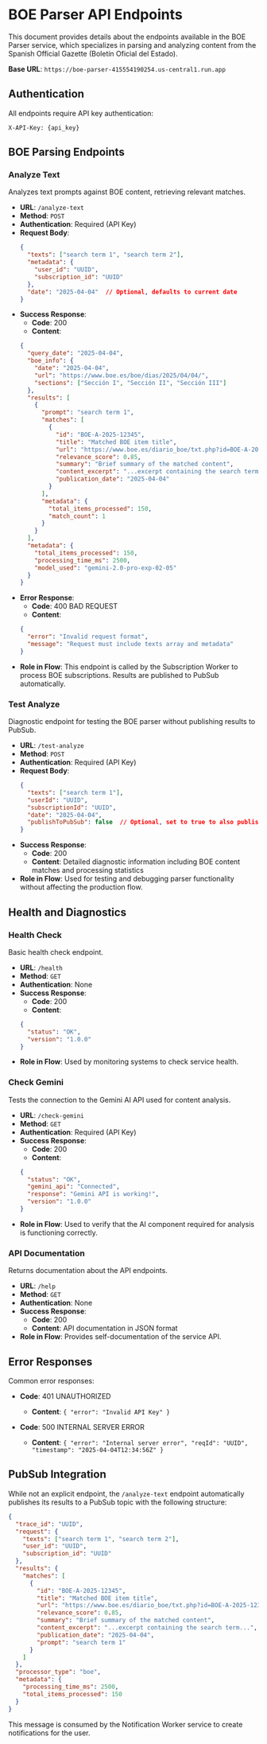# BOE Parser API Endpoints

This document provides details about the endpoints available in the BOE Parser service, which specializes in parsing and analyzing content from the Spanish Official Gazette (Boletín Oficial del Estado).

**Base URL**: `https://boe-parser-415554190254.us-central1.run.app`

## Authentication

All endpoints require API key authentication:

```
X-API-Key: {api_key}
```

## BOE Parsing Endpoints

### Analyze Text

Analyzes text prompts against BOE content, retrieving relevant matches.

- **URL**: `/analyze-text`
- **Method**: `POST`
- **Authentication**: Required (API Key)
- **Request Body**:
  ```json
  {
    "texts": ["search term 1", "search term 2"],
    "metadata": {
      "user_id": "UUID",
      "subscription_id": "UUID"
    },
    "date": "2025-04-04"  // Optional, defaults to current date
  }
  ```
- **Success Response**:
  - **Code**: 200
  - **Content**:
  ```json
  {
    "query_date": "2025-04-04",
    "boe_info": {
      "date": "2025-04-04",
      "url": "https://www.boe.es/boe/dias/2025/04/04/",
      "sections": ["Sección I", "Sección II", "Sección III"]
    },
    "results": [
      {
        "prompt": "search term 1",
        "matches": [
          {
            "id": "BOE-A-2025-12345",
            "title": "Matched BOE item title",
            "url": "https://www.boe.es/diario_boe/txt.php?id=BOE-A-2025-12345",
            "relevance_score": 0.85,
            "summary": "Brief summary of the matched content",
            "content_excerpt": "...excerpt containing the search term...",
            "publication_date": "2025-04-04"
          }
        ],
        "metadata": {
          "total_items_processed": 150,
          "match_count": 1
        }
      }
    ],
    "metadata": {
      "total_items_processed": 150,
      "processing_time_ms": 2500,
      "model_used": "gemini-2.0-pro-exp-02-05"
    }
  }
  ```
- **Error Response**:
  - **Code**: 400 BAD REQUEST
  - **Content**:
  ```json
  {
    "error": "Invalid request format",
    "message": "Request must include texts array and metadata"
  }
  ```
- **Role in Flow**: This endpoint is called by the Subscription Worker to process BOE subscriptions. Results are published to PubSub automatically.

### Test Analyze

Diagnostic endpoint for testing the BOE parser without publishing results to PubSub.

- **URL**: `/test-analyze`
- **Method**: `POST`
- **Authentication**: Required (API Key)
- **Request Body**:
  ```json
  {
    "texts": ["search term 1"],
    "userId": "UUID",
    "subscriptionId": "UUID",
    "date": "2025-04-04",
    "publishToPubSub": false  // Optional, set to true to also publish results
  }
  ```
- **Success Response**:
  - **Code**: 200
  - **Content**: Detailed diagnostic information including BOE content matches and processing statistics
- **Role in Flow**: Used for testing and debugging parser functionality without affecting the production flow.

## Health and Diagnostics

### Health Check

Basic health check endpoint.

- **URL**: `/health`
- **Method**: `GET`
- **Authentication**: None
- **Success Response**:
  - **Code**: 200
  - **Content**:
  ```json
  {
    "status": "OK",
    "version": "1.0.0"
  }
  ```
- **Role in Flow**: Used by monitoring systems to check service health.

### Check Gemini

Tests the connection to the Gemini AI API used for content analysis.

- **URL**: `/check-gemini`
- **Method**: `GET`
- **Authentication**: Required (API Key)
- **Success Response**:
  - **Code**: 200
  - **Content**:
  ```json
  {
    "status": "OK",
    "gemini_api": "Connected",
    "response": "Gemini API is working!",
    "version": "1.0.0"
  }
  ```
- **Role in Flow**: Used to verify that the AI component required for analysis is functioning correctly.

### API Documentation

Returns documentation about the API endpoints.

- **URL**: `/help`
- **Method**: `GET`
- **Authentication**: None
- **Success Response**:
  - **Code**: 200
  - **Content**: API documentation in JSON format
- **Role in Flow**: Provides self-documentation of the service API.

## Error Responses

Common error responses:

- **Code**: 401 UNAUTHORIZED
  - **Content**: `{ "error": "Invalid API Key" }`

- **Code**: 500 INTERNAL SERVER ERROR
  - **Content**: `{ "error": "Internal server error", "reqId": "UUID", "timestamp": "2025-04-04T12:34:56Z" }`

## PubSub Integration

While not an explicit endpoint, the `/analyze-text` endpoint automatically publishes its results to a PubSub topic with the following structure:

```json
{
  "trace_id": "UUID",
  "request": {
    "texts": ["search term 1", "search term 2"],
    "user_id": "UUID",
    "subscription_id": "UUID"
  },
  "results": {
    "matches": [
      {
        "id": "BOE-A-2025-12345",
        "title": "Matched BOE item title",
        "url": "https://www.boe.es/diario_boe/txt.php?id=BOE-A-2025-12345",
        "relevance_score": 0.85,
        "summary": "Brief summary of the matched content",
        "content_excerpt": "...excerpt containing the search term...",
        "publication_date": "2025-04-04",
        "prompt": "search term 1"
      }
    ]
  },
  "processor_type": "boe",
  "metadata": {
    "processing_time_ms": 2500,
    "total_items_processed": 150
  }
}
```

This message is consumed by the Notification Worker service to create notifications for the user.